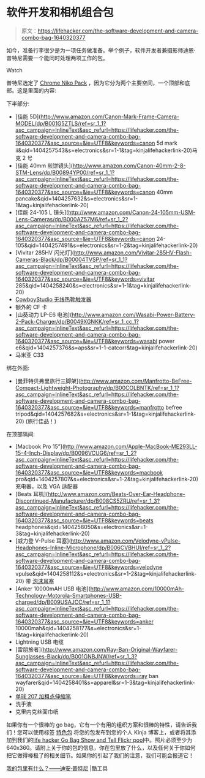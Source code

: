# 软件开发和相机组合包

> 原文：<https://lifehacker.com/the-software-development-and-camera-combo-bag-1640320377>

如今，准备行李很少是为一项任务做准备。举个例子，软件开发者兼摄影师迪恩·普特尼需要一个能同时处理两项工作的包。

Watch

普特尼选定了 [Chrome Niko Pack](http://www.amazon.com/Chrome-Niko-Pack-Black-Size/dp/B00AZHCCHC/?asc_campaign=InlineText&asc_refurl=https://lifehacker.com/the-software-development-and-camera-combo-bag-1640320377&asc_source=&tag=kinjalifehackerlink-20) ，因为它分为两个主要空间，一个顶部和底部。这是里面的内容:

下半部分:

*   [佳能 5D](http://www.amazon.com/Canon-Mark-Frame-Camera-MODEL/dp/B001G5ZTLS/ref=sr_1_1?asc_campaign=InlineText&asc_refurl=https://lifehacker.com/the-software-development-and-camera-combo-bag-1640320377&asc_source=&ie=UTF8&keywords=canon 5d mark ii&qid=1404257543&s=electronics&sr=1-1&tag=kinjalifehackerlink-20)马克 2 号
*   [佳能 40mm 煎饼镜头](http://www.amazon.com/Canon-40mm-2-8-STM-Lens/dp/B00894YP00/ref=sr_1_1?asc_campaign=InlineText&asc_refurl=https://lifehacker.com/the-software-development-and-camera-combo-bag-1640320377&asc_source=&ie=UTF8&keywords=canon 40mm pancake&qid=1404257632&s=electronics&sr=1-1&tag=kinjalifehackerlink-20)
*   [佳能 24-105 L 镜头](http://www.amazon.com/Canon-24-105mm-USM-Lens-Cameras/dp/B000AZ57M6/ref=sr_1_2?asc_campaign=InlineText&asc_refurl=https://lifehacker.com/the-software-development-and-camera-combo-bag-1640320377&asc_source=&ie=UTF8&keywords=canon 24-105&qid=1404257491&s=electronics&sr=1-2&tag=kinjalifehackerlink-20)
*   [Vivitar 285HV 闪光灯](http://www.amazon.com/Vivitar-285HV-Flash-Cameras-Black/dp/B00004TVSP/ref=sr_1_1?asc_campaign=InlineText&asc_refurl=https://lifehacker.com/the-software-development-and-camera-combo-bag-1640320377&asc_source=&ie=UTF8&keywords=vivitar 285&qid=1404258240&s=electronics&sr=1-1&tag=kinjalifehackerlink-20)
*   [CowboyStudio 无线热靴触发器](http://www.amazon.com/gp/product/B002W3IXZW/ref=oh_details_o06_s00_i01?asc_campaign=InlineText&asc_refurl=https://lifehacker.com/the-software-development-and-camera-combo-bag-1640320377&asc_source=&ie=UTF8&psc=1&tag=kinjalifehackerlink-20)
*   额外的 CF 卡
*   [山葵动力 LP-E6 电池](http://www.amazon.com/Wasabi-Power-Battery-2-Pack-Charger/dp/B0049XGNKK/ref=sr_1_cc_1?asc_campaign=InlineText&asc_refurl=https://lifehacker.com/the-software-development-and-camera-combo-bag-1640320377&asc_source=&ie=UTF8&keywords=wasabi power e6&qid=1404257376&s=aps&sr=1-1-catcorr&tag=kinjalifehackerlink-20)
*   马米亚 C33

绑在外面:

*   [曼菲特贝弗里旅行三脚架](http://www.amazon.com/Manfrotto-BeFree-Compact-Lightweight-Photography/dp/B00COLBNTK/ref=sr_1_1?asc_campaign=InlineText&asc_refurl=https://lifehacker.com/the-software-development-and-camera-combo-bag-1640320377&asc_source=&ie=UTF8&keywords=manfrotto befree tripod&qid=1404257682&s=electronics&sr=1-1&tag=kinjalifehackerlink-20) (旅行佳品！)

在顶部隔间:

*   [Macbook Pro 15”](http://www.amazon.com/Apple-MacBook-ME293LL-15-4-Inch-Display/dp/B0096VCUG6/ref=sr_1_2?asc_campaign=InlineText&asc_refurl=https://lifehacker.com/the-software-development-and-camera-combo-bag-1640320377&asc_source=&ie=UTF8&keywords=macbook pro&qid=1404257807&s=electronics&sr=1-2&tag=kinjalifehackerlink-20)充电器，以及 VGA 适配器
*   [Beats 耳机](http://www.amazon.com/Beats-Over-Ear-Headphone-Discontinued-Manufacturer/dp/B008CS5ZRU/ref=sr_1_3?asc_campaign=InlineText&asc_refurl=https://lifehacker.com/the-software-development-and-camera-combo-bag-1640320377&asc_source=&ie=UTF8&keywords=beats headphones&qid=1404258050&s=electronics&sr=1-3&tag=kinjalifehackerlink-20)
*   [威力登 V-Pulse 耳塞](http://www.amazon.com/Velodyne-vPulse-Headphones-Inline-Microphone/dp/B006CVBHUI/ref=sr_1_2?asc_campaign=InlineText&asc_refurl=https://lifehacker.com/the-software-development-and-camera-combo-bag-1640320377&asc_source=&ie=UTF8&keywords=velodyne vpulse&qid=1404258112&s=electronics&sr=1-2&tag=kinjalifehackerlink-20) 带 [泡沫耳塞](http://www.amazon.com/Comply-T-400-Isolation-Earphone-Pairs/dp/B004HKIAFG/ref=pd_bxgy_e_img_y?asc_campaign=InlineText&asc_refurl=https://lifehacker.com/the-software-development-and-camera-combo-bag-1640320377&asc_source=&tag=kinjalifehackerlink-20)
*   [Anker 10000mAH USB 电池](http://www.amazon.com/10000mAh-Technology-Motorola-Smartphones-USB-charged/dp/B009USAJCC/ref=sr_1_1?asc_campaign=InlineText&asc_refurl=https://lifehacker.com/the-software-development-and-camera-combo-bag-1640320377&asc_source=&ie=UTF8&keywords=anker 10000mah&qid=1404258177&s=electronics&sr=1-1&tag=kinjalifehackerlink-20)
*   Lightning USB 电缆
*   [雷朋旅者](http://www.amazon.com/Ray-Ban-Original-Wayfarer-Sunglasses-Black/dp/B001GNBJNW/ref=sr_1_3?asc_campaign=InlineText&asc_refurl=https://lifehacker.com/the-software-development-and-camera-combo-bag-1640320377&asc_source=&ie=UTF8&keywords=ray ban wayfarer&qid=1404258401&s=apparel&sr=1-3&tag=kinjalifehackerlink-20)
*   [单球 207 加粗点伸缩笔](http://www.amazon.com/gp/product/B005HNZ5T6/ref=oh_details_o08_s00_i00?asc_campaign=InlineText&asc_refurl=https://lifehacker.com/the-software-development-and-camera-combo-bag-1640320377&asc_source=&ie=UTF8&psc=1&tag=kinjalifehackerlink-20)
*   洗手液
*   克里内克丝面巾纸

如果你有一个很棒的 go bag，它有一个有用的组织方案和很棒的特性，请告诉我们！您可以使用标签 [特色包](http://kinja.com/tag/featured-bag) 将您的包发布到您的个人 Kinja 博客上，或者将其添加到我们的[life hacker Go Bag Show and Tell Flickr pool](http://www.flickr.com/groups/2301352@N21)中。照片必须至少为 640x360。请附上关于你的包的信息，你在包里放了什么，以及任何关于你如何把它做得棒极了的相关细节。如果你的引起了我们的注意，我们可能会报道它！

[我的包里有什么？——迪安·普特尼](http://kk.org/cooltools/archives/22089) |酷工具